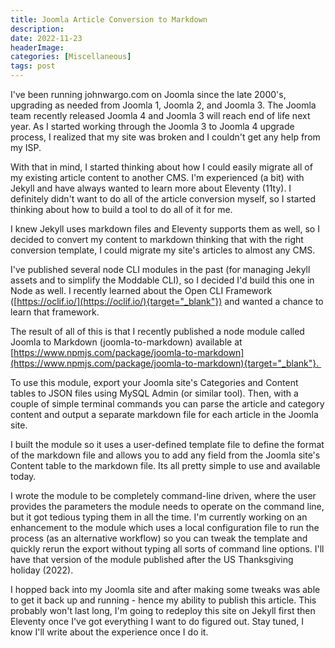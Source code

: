 ```yaml
---
title: Joomla Article Conversion to Markdown
description: 
date: 2022-11-23
headerImage: 
categories: [Miscellaneous]
tags: post
---
```


I've been running johnwargo.com on Joomla since the late 2000's, upgrading as needed from Joomla 1, Joomla 2, and Joomla 3. The Joomla team recently released Joomla 4 and Joomla 3 will reach end of life next year. As I started working through the Joomla 3 to Joomla 4 upgrade process, I realized that my site was broken and I couldn't get any help from my ISP.

With that in mind, I started thinking about how I could easily migrate all of my existing article content to another CMS. I'm experienced (a bit) with Jekyll and have always wanted to learn more about Eleventy (11ty). I definitely didn't want to do all of the article conversion myself, so I started thinking about how to build a tool to do all of it for me. 

I knew Jekyll uses markdown files and Eleventy supports them as well, so I decided to convert my content to markdown thinking that with the right conversion template, I could migrate my site's articles to almost any CMS. 

I've published several node CLI modules in the past (for managing Jekyll assets and to simplify the Moddable CLI), so I decided I'd build this one in Node as well. I recently learned about the Open CLI Framework ([https://oclif.io/](https://oclif.io/){target="_blank"}) and wanted a chance to learn that framework.

The result of all of this is that I recently published a node module called Joomla to Markdown (joomla-to-markdown) available at [https://www.npmjs.com/package/joomla-to-markdown](https://www.npmjs.com/package/joomla-to-markdown){target="_blank"}. 

To use this module, export your Joomla site's Categories and Content tables to JSON files using MySQL Admin (or similar tool). Then, with a couple of simple terminal commands you can parse the article and category content and output a separate markdown file for each article in the Joomla site. 

I built the module so it uses a user-defined template file to define the format of the markdown file and allows you to add any field from the Joomla site's Content table to the markdown file. Its all pretty simple to use and available today.

I wrote the module to be completely command-line driven, where the user provides the parameters the module needs to operate on the command line, but it got tedious typing them in all the time. I'm currently working on an enhancement to the module which uses a local configuration file to run the process (as an alternative workflow) so you can tweak the template and quickly rerun the export without typing all sorts of command line options. I'll have that version of the module published after the US Thanksgiving holiday (2022).

I hopped back into my Joomla site and after making some tweaks was able to get it back up and running - hence my ability to publish this article. This probably won't last long, I'm going to redeploy this site on Jekyll first then Eleventy once I've got everything I want to do figured out. Stay tuned, I know I'll write about the experience once I do it.